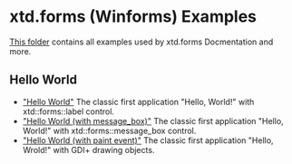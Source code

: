 # xtd.forms (Winforms) Examples

[This folder](..) contains all examples used by xtd.forms Docmentation and more.

## Hello World

* ["Hello World"](hello_world/hello_world_form/README.md) The classic first application "Hello, World!" with xtd::forms::label control.
* ["Hello World (with message_box)"](hello_world/hello_world_message_box/README.md) The classic first application "Hello, World!" with xtd::forms::message_box control.
* ["Hello World (with paint event)"](hello_world/hello_world_paint/README.md) The classic first application "Hello, Wrold!" with GDI+ drawing objects.
